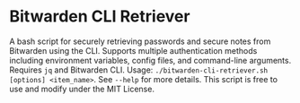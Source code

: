 # Bitwarden CLI Retriever

A bash script for securely retrieving passwords and secure notes from Bitwarden using the CLI. Supports multiple authentication methods including environment variables, config files, and command-line arguments. Requires `jq` and Bitwarden CLI. Usage: `./bitwarden-cli-retriever.sh [options] <item_name>`. See `--help` for more details. This script is free to use and modify under the MIT License.
